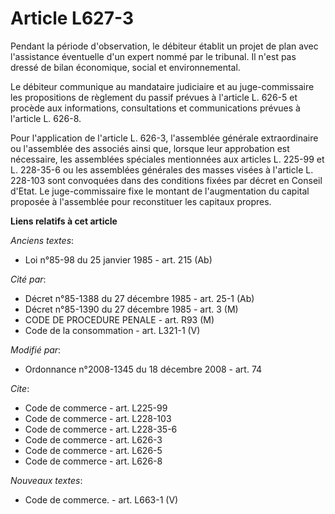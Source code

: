# Article L627-3

Pendant la période d'observation, le débiteur établit un projet de plan avec l'assistance éventuelle d'un expert nommé par le
tribunal. Il n'est pas dressé de bilan économique, social et environnemental. 

Le débiteur communique au mandataire judiciaire et au juge-commissaire les propositions de règlement du passif prévues à
l'article L. 626-5 et procède aux informations, consultations et communications prévues à l'article L. 626-8. 

Pour l'application de l'article L. 626-3, l'assemblée générale extraordinaire ou l'assemblée des associés ainsi que, lorsque
leur approbation est nécessaire, les assemblées spéciales mentionnées aux articles L. 225-99 et L. 228-35-6 ou les assemblées
générales des masses visées à l'article L. 228-103 sont convoquées dans des conditions fixées par décret en Conseil d'Etat.
Le juge-commissaire fixe le montant de l'augmentation du capital proposée à l'assemblée pour reconstituer les capitaux
propres.

**Liens relatifs à cet article**

_Anciens textes_:

  - Loi n°85-98 du 25 janvier 1985 - art. 215 (Ab)

_Cité par_:

  - Décret n°85-1388 du 27 décembre 1985 - art. 25-1 (Ab)
  - Décret n°85-1390 du 27 décembre 1985 - art. 3 (M)
  - CODE DE PROCEDURE PENALE - art. R93 (M)
  - Code de la consommation - art. L321-1 (V)

_Modifié par_:

  - Ordonnance n°2008-1345 du 18 décembre 2008 - art. 74

_Cite_:

  - Code de commerce - art. L225-99
  - Code de commerce - art. L228-103
  - Code de commerce - art. L228-35-6
  - Code de commerce - art. L626-3
  - Code de commerce - art. L626-5
  - Code de commerce - art. L626-8

_Nouveaux textes_:

  - Code de commerce. - art. L663-1 (V)
